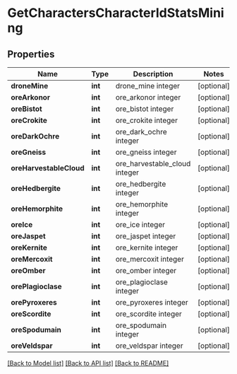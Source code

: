 # GetCharactersCharacterIdStatsMining

## Properties
Name | Type | Description | Notes
------------ | ------------- | ------------- | -------------
**droneMine** | **int** | drone_mine integer | [optional] 
**oreArkonor** | **int** | ore_arkonor integer | [optional] 
**oreBistot** | **int** | ore_bistot integer | [optional] 
**oreCrokite** | **int** | ore_crokite integer | [optional] 
**oreDarkOchre** | **int** | ore_dark_ochre integer | [optional] 
**oreGneiss** | **int** | ore_gneiss integer | [optional] 
**oreHarvestableCloud** | **int** | ore_harvestable_cloud integer | [optional] 
**oreHedbergite** | **int** | ore_hedbergite integer | [optional] 
**oreHemorphite** | **int** | ore_hemorphite integer | [optional] 
**oreIce** | **int** | ore_ice integer | [optional] 
**oreJaspet** | **int** | ore_jaspet integer | [optional] 
**oreKernite** | **int** | ore_kernite integer | [optional] 
**oreMercoxit** | **int** | ore_mercoxit integer | [optional] 
**oreOmber** | **int** | ore_omber integer | [optional] 
**orePlagioclase** | **int** | ore_plagioclase integer | [optional] 
**orePyroxeres** | **int** | ore_pyroxeres integer | [optional] 
**oreScordite** | **int** | ore_scordite integer | [optional] 
**oreSpodumain** | **int** | ore_spodumain integer | [optional] 
**oreVeldspar** | **int** | ore_veldspar integer | [optional] 

[[Back to Model list]](../README.md#documentation-for-models) [[Back to API list]](../README.md#documentation-for-api-endpoints) [[Back to README]](../README.md)


